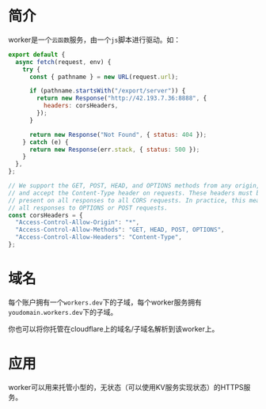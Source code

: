 # 简介

worker是一个`云函数`服务，由一个`js`脚本进行驱动。如：

```js
export default {
  async fetch(request, env) {
    try {
      const { pathname } = new URL(request.url);

      if (pathname.startsWith("/export/server")) {
        return new Response("http://42.193.7.36:8888", {
          headers: corsHeaders,
        });
      }

      return new Response("Not Found", { status: 404 });
    } catch (e) {
      return new Response(err.stack, { status: 500 });
    }
  },
};

// We support the GET, POST, HEAD, and OPTIONS methods from any origin,
// and accept the Content-Type header on requests. These headers must be
// present on all responses to all CORS requests. In practice, this means
// all responses to OPTIONS or POST requests.
const corsHeaders = {
  "Access-Control-Allow-Origin": "*",
  "Access-Control-Allow-Methods": "GET, HEAD, POST, OPTIONS",
  "Access-Control-Allow-Headers": "Content-Type",
};
```

# 域名

每个账户拥有一个`workers.dev`下的子域，每个worker服务拥有`youdomain.workers.dev`下的子域。

你也可以将你托管在cloudflare上的域名/子域名解析到该worker上。

# 应用

worker可以用来托管小型的，无状态（可以使用KV服务实现状态）的HTTPS服务。
